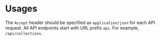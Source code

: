 # Usages

The `Accept` header should be specified as `application/json` for each API request. All API endpoints start with URL
prefix `api`. For example, `/api/collections`.
